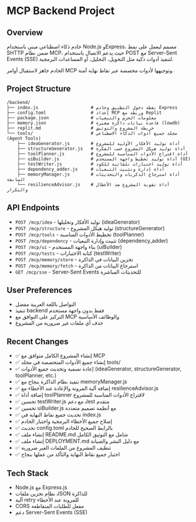 # MCP Backend Project

## Overview
خادم ذكاء اصطناعي مبني باستخدام Node.js وExpress، مصمم ليعمل على نمط SHTTP ضمن نظام MCP، حيث يدعم الاتصال باستخدام POST مع Server-Sent Events (SSE) لتنفيذ أدوات ذكية مثل التحويل، التحليل، أو المساعدات البرمجية.

الخادم جاهز لاستقبال أوامر MCP وتوجيهها لأدوات مخصصة عبر نقاط نهاية آمنة.

## Project Structure
```
/backend/
├── index.js                    # نقطة دخول التطبيق وخادم Express
├── config.toml                 # إعداد MCP وربطه مع Replit
├── package.json                # معلومات الحزم والتبعيات
├── memory.json                 # قاعدة بيانات ذاكرة صغيرة (lowdb)
├── replit.md                   # خريطة المشروع والتوثيق
└── tools/                      # مجلد جميع أدوات الذكاء الاصطناعي (Agent Tools)
    ├── ideaGenerator.js        # أداة توليد الأفكار الأولية للمشروع
    ├── structureGenerator.js   # أداة توليد هيكل المشروع حسب الفكرة
    ├── toolPlanner.js          # أداة اقتراح الأدوات المناسبة للمشروع
    ├── uiBuilder.js            # أداة توليد تخطيط واجهة المستخدم (UI)
    ├── testWriter.js           # أداة توليد اختبارات تلقائية للكود
    ├── dependency_adder.js     # أداة إدارة وتثبيت التبعيات
    ├── memoryManager.js        # أداة استرجاع الذكريات والتحديثات السابقة
    └── resilienceAdvisor.js    # أداة تقوية المشروع ضد الأعطال والتكرار
```

## API Endpoints
- `POST /mcp/idea` - توليد الأفكار وتحليلها (ideaGenerator)
- `POST /mcp/structure` - توليد هيكل المشروع (structureGenerator)
- `POST /mcp/tools` - تخطيط الأدوات المناسبة (toolPlanner)
- `POST /mcp/dependency` - تثبيت وإدارة التبعيات (dependency_adder)
- `POST /mcp/ui` - بناء واجهة المستخدم (uiBuilder)
- `POST /mcp/tests` - كتابة الاختبارات (testWriter)
- `POST /mcp/memory/store` - تخزين البيانات في الذاكرة
- `POST /mcp/memory/fetch` - استرجاع البيانات من الذاكرة
- `GET /mcp/sse` - Server-Sent Events للتحديثات المباشرة

## User Preferences
- التواصل باللغة العربية مفضل
- تنفيذ backend فقط بدون واجهة مستخدم
- التركيز على التوافق مع MCP والوظائف الأساسية
- حذف أي ملفات غير ضرورية من المشروع

## Recent Changes
- ✅ إنشاء المشروع الكامل متوافق مع MCP
- ✅ إنشاء جميع الأدوات المتخصصة في مجلد tools/
- ✅ إعادة تسمية وتحديث جميع الأدوات (ideaGenerator, structureGenerator, toolPlanner, etc.)
- ✅ تنفيذ نظام الذاكرة بنجاح مع memoryManager.js
- ✅ إضافة آلية المرونة والإعادة عند الأخطاء مع resilienceAdvisor.js
- ✅ إضافة أداة toolPlanner لاقتراح الأدوات المناسبة للمشروع
- ✅ تحسين testWriter.js مع دعم Jest متقدم
- ✅ تحسين uiBuilder.js مع أنظمة تصميم متعددة
- ✅ تحديث جميع نقاط النهاية في index.js
- ✅ إصلاح جميع الأخطاء البرمجية واختبار الخادم
- ✅ تحديث config.toml بالرابط الصحيح للخادم
- ✅ إنشاء ملف README.md شامل مع التوثيق الكامل
- ✅ إنشاء ملف DEPLOYMENT.md مع دليل النشر والصيانة
- ✅ تنظيف المشروع من الملفات الغير ضرورية
- ✅ اختبار جميع نقاط النهاية والتأكد من عملها بنجاح

## Tech Stack
- Node.js مع Express.js
- نظام تخزين ملفات JSON للذاكرة
- آلية retry للمرونة عند الأخطاء
- CORS مفعل للطلبات المتقاطعة
- دعم Server-Sent Events (SSE)